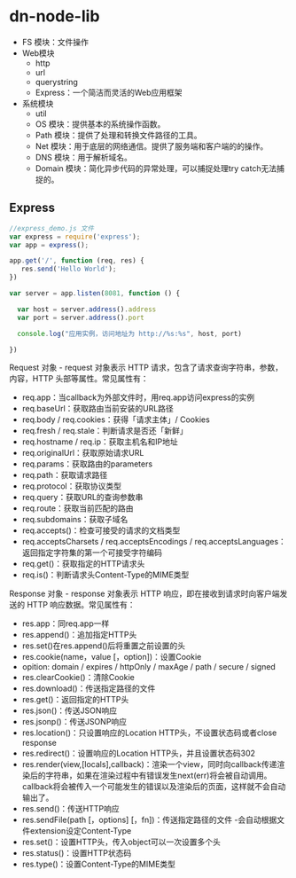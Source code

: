 # dn-node-lib 

-   FS 模块：文件操作
-   Web模块
    -   http
    -   url
    -   querystring
    -   Express：一个简洁而灵活的Web应用框架
-   系统模块
    -   util
    -   OS 模块：提供基本的系统操作函数。
    -   Path 模块：提供了处理和转换文件路径的工具。
    -   Net 模块：用于底层的网络通信。提供了服务端和客户端的的操作。
    -   DNS 模块：用于解析域名。
    -   Domain 模块：简化异步代码的异常处理，可以捕捉处理try
        catch无法捕捉的。

## Express

``` javascript
//express_demo.js 文件
var express = require('express');
var app = express();

app.get('/', function (req, res) {
   res.send('Hello World');
})

var server = app.listen(8081, function () {

  var host = server.address().address
  var port = server.address().port

  console.log("应用实例，访问地址为 http://%s:%s", host, port)

})
```

Request 对象 - request 对象表示 HTTP
请求，包含了请求查询字符串，参数，内容，HTTP 头部等属性。常见属性有：

-   req.app：当callback为外部文件时，用req.app访问express的实例
-   req.baseUrl：获取路由当前安装的URL路径
-   req.body / req.cookies：获得「请求主体」/ Cookies
-   req.fresh / req.stale：判断请求是否还「新鲜」
-   req.hostname / req.ip：获取主机名和IP地址
-   req.originalUrl：获取原始请求URL
-   req.params：获取路由的parameters
-   req.path：获取请求路径
-   req.protocol：获取协议类型
-   req.query：获取URL的查询参数串
-   req.route：获取当前匹配的路由
-   req.subdomains：获取子域名
-   req.accepts()：检查可接受的请求的文档类型
-   req.acceptsCharsets / req.acceptsEncodings /
    req.acceptsLanguages：返回指定字符集的第一个可接受字符编码
-   req.get()：获取指定的HTTP请求头
-   req.is()：判断请求头Content-Type的MIME类型

Response 对象 - response 对象表示 HTTP
响应，即在接收到请求时向客户端发送的 HTTP 响应数据。常见属性有：

-   res.app：同req.app一样
-   res.append()：追加指定HTTP头
-   res.set()在res.append()后将重置之前设置的头
-   res.cookie(name，value \[，option\])：设置Cookie
-   opition: domain / expires / httpOnly / maxAge / path / secure /
    signed
-   res.clearCookie()：清除Cookie
-   res.download()：传送指定路径的文件
-   res.get()：返回指定的HTTP头
-   res.json()：传送JSON响应
-   res.jsonp()：传送JSONP响应
-   res.location()：只设置响应的Location HTTP头，不设置状态码或者close
    response
-   res.redirect()：设置响应的Location HTTP头，并且设置状态码302
-   res.render(view,\[locals\],callback)：渲染一个view，同时向callback传递渲染后的字符串，如果在渲染过程中有错误发生next(err)将会被自动调用。callback将会被传入一个可能发生的错误以及渲染后的页面，这样就不会自动输出了。
-   res.send()：传送HTTP响应
-   res.sendFile(path \[，options\] \[，fn\])：传送指定路径的文件
    -会自动根据文件extension设定Content-Type
-   res.set()：设置HTTP头，传入object可以一次设置多个头
-   res.status()：设置HTTP状态码
-   res.type()：设置Content-Type的MIME类型
